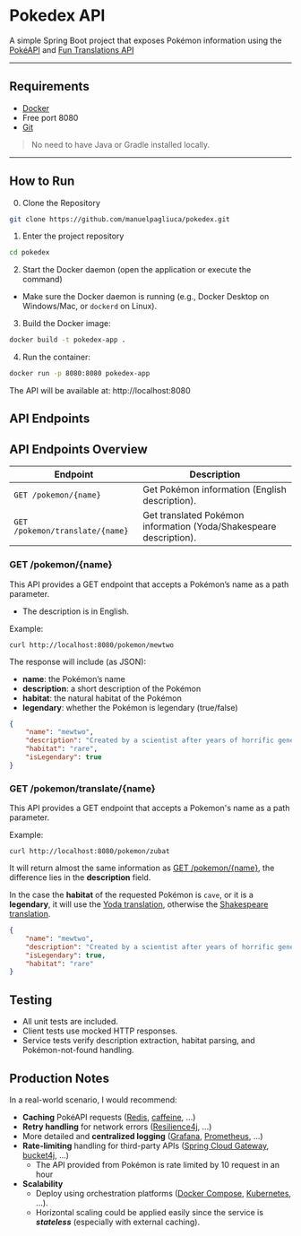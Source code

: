 # Pokedex API

A simple Spring Boot project that exposes Pokémon information using the [PokéAPI](https://pokeapi.co/) and [Fun Translations API](https://funtranslations.com/)

---

## Requirements

- [Docker](https://www.docker.com/products/docker-desktop)
- Free port 8080
- [Git](https://git-scm.com/)

> No need to have Java or Gradle installed locally.

---

## How to Run
0. Clone the Repository
```bash
git clone https://github.com/manuelpagliuca/pokedex.git
```
1. Enter the project repository
```bash
cd pokedex
```

2. Start the Docker daemon (open the application or execute the command)
- Make sure the Docker daemon is running (e.g., Docker Desktop on Windows/Mac, or `dockerd` on Linux).

3. Build the Docker image:

```bash
docker build -t pokedex-app .
```

4. Run the container:
```bash
docker run -p 8080:8080 pokedex-app
```

The API will be available at: http://localhost:8080

## API Endpoints

## API Endpoints Overview

| Endpoint                        | Description                          |
|---------------------------------|--------------------------------------|
| `GET /pokemon/{name}`           | Get Pokémon information (English description). |
| `GET /pokemon/translate/{name}` | Get translated Pokémon information (Yoda/Shakespeare description). |


### GET /pokemon/{name}
This API provides a GET endpoint that accepts a Pokémon’s name as a path parameter.

- The description is in English.

Example:
```
curl http://localhost:8080/pokemon/mewtwo
```

The response will include (as JSON):

* **name**: the Pokémon’s name
* **description**: a short description of the Pokémon
* **habitat**: the natural habitat of the Pokémon
* **legendary**: whether the Pokémon is legendary (true/false)

```json
{
    "name": "mewtwo",
    "description": "Created by a scientist after years of horrific gene splicing and DNA engineering experiments.",
    "habitat": "rare",
    "isLegendary": true
}
```

### GET /pokemon/translate/{name}

This API provides a GET endpoint that accepts a Pokemon's name as a path parameter.

Example:
```
curl http://localhost:8080/pokemon/zubat
```

It will return almost the same information as [GET /pokemon/{name}](#get-pokemonname), the difference lies
in the **description** field.

In the case the **habitat** of the requested Pokémon is `cave`, or it is a **legendary**, it will use the
[Yoda translation](https://funtranslations.com/yoda), otherwise the [Shakespeare translation](https://funtranslations.com/shakespeare).

```json
{
    "name": "mewtwo",
    "description": "Created by a scientist after years of horrific gene splicing and dna engineering experiments,  it was.",
    "isLegendary": true,
    "habitat": "rare"
}
```

## Testing

- All unit tests are included.
- Client tests use mocked HTTP responses.
- Service tests verify description extraction, habitat parsing, and Pokémon-not-found handling.

## Production Notes

In a real-world scenario, I would recommend:

- **Caching** PokéAPI requests ([Redis](https://redis.io/), [caffeine](https://github.com/ben-manes/caffeine), ...)
- **Retry handling** for network errors ([Resilience4j](https://resilience4j.readme.io/docs/getting-started), ...)
- More detailed and **centralized logging** ([Grafana](https://grafana.com/docs/grafana/latest/), [Prometheus](https://prometheus.io/), ...)
- **Rate-limiting** handling for third-party APIs ([Spring Cloud Gateway](https://spring.io/projects/spring-cloud-gateway), [bucket4j](https://github.com/bucket4j/bucket4j), ...)
  - The API provided from Pokémon is rate limited by 10 request in an hour
- **Scalability**  
  - Deploy using orchestration platforms ([Docker Compose](https://docs.docker.com/compose/), [Kubernetes](https://kubernetes.io/), ...).  
  - Horizontal scaling could be applied easily since the service is **_stateless_** (especially with external caching).